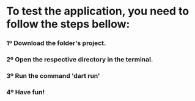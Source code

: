 # To test the application, you need to follow the steps bellow:

### 1º Download the folder's project.

### 2º Open the respective directory in the terminal.

### 3º Run the command 'dart run'

### 4º Have fun!
